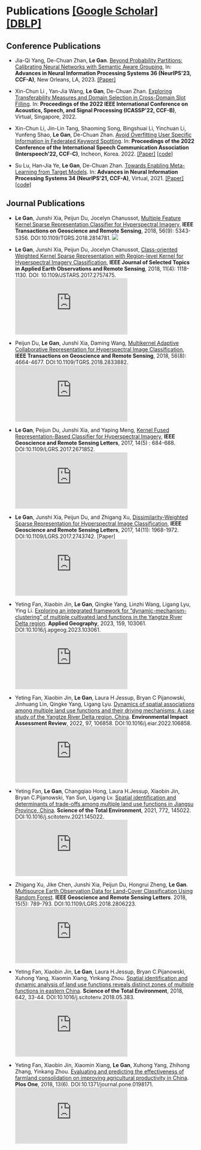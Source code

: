 # Publications [[Google Scholar]](https://scholar.google.com/citations?user=cCD5SDoAAAAJ) [[DBLP]](https://dblp.uni-trier.de/pid/199/0588.html)

## Conference Publications

- Jia-Qi Yang, De-Chuan Zhan, **Le Gan**. [Beyond Probability Partitions: Calibrating Neural Networks with Semantic Aware Grouping](https://arxiv.org/abs/2306.04985), In: **Advances in Neural Information Processing Systems 36 (NeurIPS'23, CCF-A)**, New Orleans, LA, 2023. [[Paper]](https://www.semanticscholar.org/reader/d9d0dadc3774292500015b4e62678810bdc7e333)

- Xin-Chun Li , Yan-Jia Wang, **Le Gan**, De-Chuan Zhan. [Exploring Transferability Measures and Domain Selection in Cross-Domain Slot Filling](https://ieeexplore.ieee.org/document/9746890). In: **Proceedings of the 2022 IEEE International Conference on Acoustics, Speech, and Signal Processing (ICASSP'22, CCF-B)**, Virtual, Singapore, 2022.  
  
- Xin-Chun Li, Jin-Lin Tang, Shaoming Song, Bingshuai Li, Yinchuan Li, Yunfeng Shao, **Le Gan**, De-Chuan Zhan. [Avoid Overfitting User Specific Information in Federated Keyword Spotting](https://arxiv.org/abs/2206.08864). In: **Proceedings of the 2022 Conference of the International Speech Communication Association (Interspeech'22, CCF-C)**, Incheon, Korea. 2022. [[Paper]](https://www.semanticscholar.org/reader/78518cfd3295059519a250938a0c9b0117876ac2) [[code]](https://github.com/lxcnju/FedKWS-UI)  
  
- Su Lu, Han-Jia Ye, **Le Gan**, De-Chuan Zhan. [Towards Enabling Meta-Learning from Target Models](https://proceedings.neurips.cc/paper/2021/hash/43baa6762fa81bb43b39c62553b2970d-Abstract.html). In: **Advances in Neural Information Processing Systems 34 (NeurIPS'21, CCF-A)**, Virtual, 2021. [[Paper]](https://www.semanticscholar.org/reader/9c5caaf7d014d1b1d176258af15bb763d7f62d01) [[code]](https://github.com/njulus/ST) 

## Journal Publications

- **Le Gan**, Junshi Xia, Peijun Du, Jocelyn Chanussot, [Multiple Feature Kernel Sparse Representation Classifier for Hyperspectral Imagery](https://ieeexplore.ieee.org/document/8331283), **IEEE Transactions on Geoscience and Remote Sensing**, 2018, 56(9): 5343-5356. DOI:10.1109/TGRS.2018.2814781. [![](https://img.shields.io/badge/dynamic/json?logo=Google%20Scholar&url=https%3A%2F%2Fcdn.jsdelivr.net%2Fgh%2FNeardws%2Fneardws.github.io@google-scholar-stats%2Fgs_data.json&query=$['publications']['cCD5SDoAAAAJ:qjMakFHDy7sC']['num_citations']&labelColor=f6f6f6&color=9cf&style=flat&label=citations)](https://scholar.google.com/citations?view_op=view_citation&hl=zh-CN&user=cCD5SDoAAAAJ&citation_for_view=cCD5SDoAAAAJ:qjMakFHDy7sC)

- **Le Gan**, Junshi Xia, Peijun Du, Jocelyn Chanussot, [Class-oriented Weighted Kernel Sparse Representation with Region-level Kernel for Hyperspectral Imagery Classification](https://ieeexplore.ieee.org/document/8064738), **IEEE Journal of Selected Topics in Applied Earth Observations and Remote Sensing**, 2018, 11(4): 1118-1130. DOI: 10.1109/JSTARS.2017.2757475. ![Citation Badge](https://api.juleskreuer.eu/citation-badge.php?doi=10.1109/JSTARS.2017.2757475)

- Peijun Du, **Le Gan**, Junshi Xia, Daming Wang, [Multikernel Adaptive Collaborative Representation for Hyperspectral Image Classification](https://ieeexplore.ieee.org/document/8372967), **IEEE Transactions on Geoscience and Remote Sensing**, 2018, 56(8): 4664-4677. DOI:10.1109/TGRS.2018.2833882. ![Citation Badge](https://api.juleskreuer.eu/citation-badge.php?doi=10.1109/TGRS.2018.2833882) 
  
- **Le Gan**, Peijun Du, Junshi Xia, and Yaping Meng, [Kernel Fused Representation-Based Classifier for Hyperspectral Imagery](https://ieeexplore.ieee.org/document/7878546), **IEEE Geoscience and Remote Sensing Letters**, 2017, 14(5) : 684-688. DOI:10.1109/LGRS.2017.2671852. ![Citation Badge](https://api.juleskreuer.eu/citation-badge.php?doi=10.1109/LGRS.2017.2671852)

- **Le Gan**, Junshi Xia, Peijun Du, and Zhigang Xu, [Dissimilarity-Weighted Sparse Representation for Hyperspectral Image Classification](https://ieeexplore.ieee.org/document/8038240), **IEEE Geoscience and Remote Sensing Letters**, 2017, 14(11): 1968-1972. DOI:10.1109/LGRS.2017.2743742. [Paper] ![Citation Badge](https://api.juleskreuer.eu/citation-badge.php?doi=10.1109/LGRS.2017.2743742)

- Yeting Fan, Xiaobin Jin, **Le Gan**, Qingke Yang, Linzhi Wang, Ligang Lyu, Ying Li. [Exploring an integrated framework for “dynamic-mechanism-clustering” of multiple cultivated land functions in the Yangtze River Delta region](https://www.sciencedirect.com/science/article/abs/pii/S0143622823001923). **Applied Geography**, 2023, 159, 103061. DOI:10.1016/j.apgeog.2023.103061. ![Citation Badge](https://api.juleskreuer.eu/citation-badge.php?doi=10.1016/j.apgeog.2023.103061)  

- Yeting Fan, Xiaobin Jin, **Le Gan**, Laura H Jessup, Bryan C Pijanowski, Jinhuang Lin, Qingke Yang, Ligang Lyu. [Dynamics of spatial associations among multiple land use functions and their driving mechanisms: A case study of the Yangtze River Delta region, China](https://www.sciencedirect.com/science/article/pii/S019592552200124X). **Environmental Impact Assessment Review**, 2022, 97, 106858. DOI:10.1016/j.eiar.2022.106858. ![Citation Badge](https://api.juleskreuer.eu/citation-badge.php?doi=10.1016/j.eiar.2022.106858)  

- Yeting Fan, **Le Gan**, Changqiao Hong, Laura H.Jessup, Xiaobin Jin, Bryan C.Pijanowski, Yan Sun, Ligang Lv. [Spatial identification and determinants of trade-offs among multiple land use functions in Jiangsu Province, China](https://www.sciencedirect.com/science/article/pii/S0048969721000887). **Science of the Total Environment**, 2021, 772, 145022. DOI:10.1016/j.scitotenv.2021.145022. ![Citation Badge](https://api.juleskreuer.eu/citation-badge.php?doi=10.1016/j.scitotenv.2021.145022) 
  
- Zhigang Xu, Jike Chen, Junshi Xia, Peijun Du, Hongrui Zheng, **Le Gan**. [Multisource Earth Observation Data for Land-Cover Classification Using Random Forest](https://ieeexplore.ieee.org/document/8307087). **IEEE Geoscience and Remote Sensing Letters**. 2018, 15(5): 789-793. DOI:10.1109/LGRS.2018.2806223. ![Citation Badge](https://api.juleskreuer.eu/citation-badge.php?doi=10.1109/LGRS.2018.2806223) 
  
- Yeting Fan, Xiaobin Jin, **Le Gan**, Laura H.Jessup, Bryan C.Pijanowski, Xuhong Yang, Xiaomin Xiang, Yinkang Zhou. [Spatial identification and dynamic analysis of land use functions reveals distinct zones of multiple functions in eastern China](https://www.sciencedirect.com/science/article/pii/S0048969718320400). **Science of the Total Environment**, 2018, 642, 33-44. DOI:10.1016/j.scitotenv.2018.05.383. ![Citation Badge](https://api.juleskreuer.eu/citation-badge.php?doi=10.1016/j.scitotenv.2018.05.383) 

- Yeting Fan, Xiaobin Jin, Xiaomin Xiang, **Le Gan**, Xuhong Yang, Zhihong Zhang, Yinkang Zhou. [Evaluating and predicting the effectiveness of farmland consolidation on improving agricultural productivity in China](https://journals.plos.org/plosone/article?id=10.1371/journal.pone.0198171). **Plos One**, 2018, 13(6). DOI:10.1371/journal.pone.0198171. ![Citation Badge](https://api.juleskreuer.eu/citation-badge.php?doi=10.1371/journal.pone.0198171) 
  
